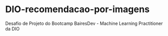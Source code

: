 # DIO-recomendacao-por-imagens
Desafio de Projeto do Bootcamp BairesDev - Machine Learning Practitioner da DIO
